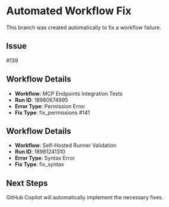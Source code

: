 # Automated Workflow Fix

This branch was created automatically to fix a workflow failure.

## Issue

#139

## Workflow Details

- **Workflow**: MCP Endpoints Integration Tests
- **Run ID**: 18980674995
- **Error Type**: Permission Error
- **Fix Type**: fix_permissions
#141

## Workflow Details

- **Workflow**: Self-Hosted Runner Validation
- **Run ID**: 18981241310
- **Error Type**: Syntax Error
- **Fix Type**: fix_syntax

## Next Steps

GitHub Copilot will automatically implement the necessary fixes.
